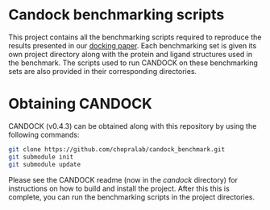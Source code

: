 # Candock benchmarking scripts

This project contains all the benchmarking scripts required to reproduce the results presented in our [docking paper](https://www.biorxiv.org/content/10.1101/442897v2). Each benchmarking set is given its own project directory along with the protein and ligand structures used in the benchmark. The scripts used to run CANDOCK on these benchmarking sets are also provided in their corresponding directories.

# Obtaining CANDOCK

CANDOCK (v0.4.3) can be obtained along with this repository by using the following commands:

```bash
git clone https://github.com/chopralab/candock_benchmark.git
git submodule init
git submodule update
```

Please see the CANDOCK readme (now in the *candock* directory) for instructions on how to build and install the project. After this this is complete, you can run the benchmarking scripts in the project directories.
